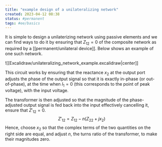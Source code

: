 ```yaml
---
title: "example design of a unilateralizing network"
created: 2023-04-12 08:38
status: #permanent
tags: #ee/basics
---
```


It is simple to design a unilaterizing network using passive elements and we can find ways to do it by ensuring that $Z_{12}=0$ of the composite network as required by a [[permanent/unilateral device]]. Below shows an example of one such network.

![[Excalidraw/unilateralizing_network_example.excalidraw|center]]

This circuit works by ensuring that the reactance $x_2$ at the output port adjusts the phase of the output signal so that it is exactly in-phase (or out-of-phase), at the time when $I_1=0$ (this corresponds to the point of peak voltage), with the input voltage.

The transformer is then adjusted so that the magnitude of the phase-adjusted output signal is fed back into the input effectively cancelling it, ensure that $Z'_{12}=0$.
$$
Z'_{12}=Z_{12} - n(Z_{22}+jx_2)
$$
Hence, choose $x_2$ so that the complex terms of the two quantities on the right side are equal, and adjust $n$, the turns ratio of the transformer, to make their magnitudes zero.